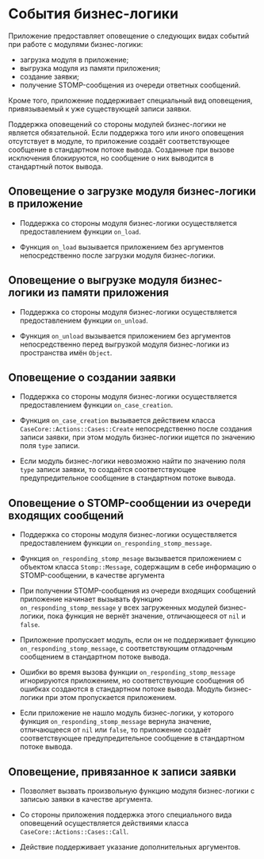 # События бизнес-логики

Приложение предоставляет оповещение о следующих видах событий при работе с
модулями бизнес-логики:

* загрузка модуля в приложение;
* выгрузка модуля из памяти приложения;
* создание заявки;
* получение STOMP-сообщения из очереди ответных сообщений.

Кроме того, приложение поддерживает специальный вид оповещения, привязываемый к
уже существующей записи заявки.

Поддержка оповещений со стороны модулей бизнес-логики не является обязательной.
Если поддержка того или иного оповещения отсутствует в модуле, то приложение
создаёт соответствующее сообщение в стандартном потоке вывода. Созданные при
вызове исключения блокируются, но сообщение о них выводится в стандартный поток
вывода.

## Оповещение о загрузке модуля бизнес-логики в приложение

* Поддержка со стороны модуля бизнес-логики осуществляется предоставлением
  функции `on_load`.

* Функция `on_load` вызывается приложением без аргументов непосредственно после
  загрузки модуля бизнес-логики.

## Оповещение о выгрузке модуля бизнес-логики из памяти приложения

* Поддержка со стороны модуля бизнес-логики осуществляется предоставлением
  функции `on_unload`.

* Функция `on_unload` вызывается приложением без аргументов непосредственно
  перед выгрузкой модуля бизнес-логики из пространства имён `Object`.

## Оповещение о создании заявки

* Поддержка со стороны модуля бизнес-логики осуществляется предоставлением
  функции `on_case_creation`.

* Функция `on_case_creation` вызывается действием класса
  `CaseCore::Actions::Cases::Create` непосредственно после создания записи
  заявки, при этом модуль бизнес-логики ищется по значению поля `type` записи.

* Если модуль бизнес-логики невозможно найти по значению поля `type` записи
  заявки, то создаётся соответствующее предупредительное сообщение в
  стандартном потоке вывода.

## Оповещение о STOMP-сообщении из очереди входящих сообщений

* Поддержка со стороны модуля бизнес-логики осуществляется предоставлением
  функции `on_responding_stomp_message`.

* Функция `on_responding_stomp_mesage` вызывается приложением с объектом класса
  `Stomp::Message`, содержащим в себе информацию о STOMP-сообщении, в качестве
  аргумента

* При получении STOMP-сообщения из очереди входящих сообщений приложение
  начинает вызывать функцию `on_responding_stomp_message` у всех загруженных
  модулей бизнес-логики, пока функция не вернёт значение, отличающееся от `nil`
  и `false`.

* Приложение пропускает модуль, если он не поддерживает функцию
  `on_responding_stomp_message`, с соответствующим отладочным сообщением в
  стандартном потоке вывода.

* Ошибки во время вызова функции `on_responding_stomp_message` игнорируются
  приложением, но соответствующие сообщения об ошибках создаются в стандартном
  потоке вывода. Модуль бизнес-логики при этом пропускается приложением.

* Если приложение не нашло модуль бизнес-логики, у которого функция
  `on_responding_stomp_message` вернула значение, отличающееся от `nil` или
  `false`, то приложение создаёт соответствующее предупредительное сообщение в
  стандартном потоке вывода.

## Оповещение, привязанное к записи заявки

* Позволяет вызвать произвольную функцию модуля бизнес-логики с записью заявки
  в качестве аргумента.

* Со стороны приложения поддержка этого специального вида оповещений
  осуществляется действиями класса `CaseCore::Actions::Cases::Call`.

* Действие поддерживает указание дополнительных аргументов.
